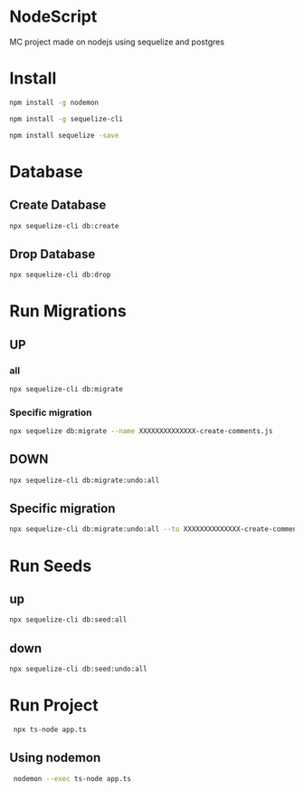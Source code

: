 # NodeScript
MC project made on nodejs using sequelize and postgres

# Install
```sh
npm install -g nodemon

npm install -g sequelize-cli

npm install sequelize -save
```

# Database
## Create Database
```sh
npx sequelize-cli db:create
```

## Drop Database
```sh
npx sequelize-cli db:drop
```

# Run Migrations
## UP
### all
```sh
npx sequelize-cli db:migrate
```
### Specific migration
```sh
npx sequelize db:migrate --name XXXXXXXXXXXXXX-create-comments.js
```

## DOWN
```sh
npx sequelize-cli db:migrate:undo:all
```
## Specific migration
```sh
npx sequelize-cli db:migrate:undo:all --to XXXXXXXXXXXXXX-create-comments.js
```


# Run Seeds
## up
```sh
npx sequelize-cli db:seed:all
```
## down
```sh
npx sequelize-cli db:seed:undo:all
```

# Run Project
```sh
 npx ts-node app.ts
```

## Using nodemon
```sh
 nodemon --exec ts-node app.ts
```
